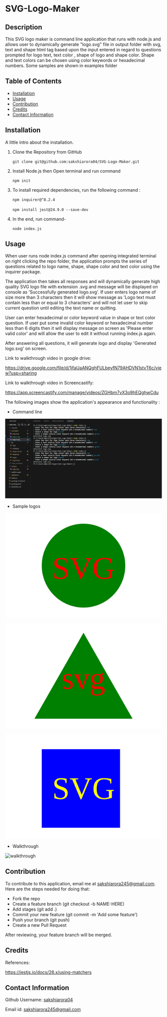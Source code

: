 # SVG-Logo-Maker

## Description

This SVG logo maker is command line application that runs with node.js and allows user to dynamically generate "logo.svg" file in output folder with svg, text and shape html tag based upon the input entered in regard to questions prompted for logo text, text color , shape of logo and shape color. Shape and text colors can be chosen using color keywords or hexadecimal numbers. Some samples are shown in examples folder

## Table of Contents

- [Installation](#installation)
- [Usage](#usage)
- [Contribution](#contribution)
- [Credits](#credits)
- [Contact Information](#contact-information) 

## Installation

A little intro about the installation.

1. Clone the Repository from GitHub
   ```
   git clone git@github.com:sakshiarora04/SVG-Logo-Maker.git
   ```
2. Install Node.js then Open terminal and run command
   ```
   npm init
   ```
3. To install required dependencies, run the following command :

   ```
   npm inquirer@^8.2.4

   npm install jest@24.9.0 --save-dev
   ```

4. In the end, run command-
   ```
   node index.js
   ```

## Usage

When user runs node index.js command after opening integrated terminal on right clicking the repo folder, the application prompts the series of questions related to logo name, shape, shape color and text color using the inquirer package.

The application then takes all responses and will dynamically generate high quality SVG logo file with extension .svg and message will be displayed on console as 'Successfully generated logo.svg'. If user enters logo name of size more than 3 characters then it will show message as 'Logo text must contain less than or equal to 3 characters' and will not let user to skip current question until editing the text name or quitting.

User can enter hexadecimal or color keyword value in shape or text color question. If user put some invalid color keyword or hexadecimal number less than 6 digits then it will display message on screen as 'Please enter valid color' and will allow the user to edit it without running index.js again. 

After answering all questions, it will generate logo and display 'Generated logo.svg' on screen.

Link to walkthrough video in google drive:

https://drive.google.com/file/d/1jfaUaANQghFULbeyfN79AHDVN1stvT6c/view?usp=sharing

Link to walkthrough video in Screencastify:

https://app.screencastify.com/manage/videos/ZGHbm7vX3o9hEQghwCdu

The following images show the application's appearance and functionality :

* Command line

![nodejs](./assets/images/nodejs.jpg)

* Sample logos

![sample-logo1](./examples/logo.svg)

![sample-logo2](./examples/logo1.svg)

![sample-logo3](./examples/logo2.svg)


* Walkthrough

![walkthrough](./assets/images/walkthrough.gif)


## Contribution

To contribute to this application, email me at sakshiarora245@gmail.com.
Here are the steps needed for doing that:

- Fork the repo
- Create a feature branch (git checkout -b NAME-HERE)
- Add stages (git add .)
- Commit your new feature (git commit -m 'Add some feature')
- Push your branch (git push)
- Create a new Pull Request

After reviewing, your feature branch will be merged.

## Credits

References:

https://jestjs.io/docs/28.x/using-matchers

## Contact Information

Github Username: [sakshiarora04](https://github.com/sakshiarora04)

Email id: sakshiarora245@gmail.com
